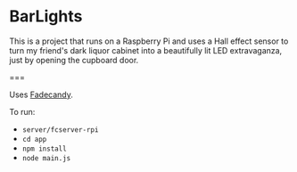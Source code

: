 # BarLights

This is a project that runs on a Raspberry Pi and uses a Hall effect sensor to turn my friend's dark liquor cabinet into a beautifully lit LED extravaganza, just by opening the cupboard door.

===

Uses [Fadecandy](https://github.com/scanlime/fadecandy).

To run:

- `server/fcserver-rpi`
- `cd app`
- `npm install`
- `node main.js`
